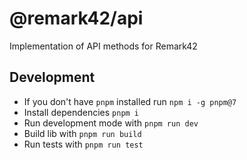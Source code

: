 # @remark42/api

Implementation of API methods for Remark42

## Development

- If you don't have `pnpm` installed run `npm i -g pnpm@7`
- Install dependencies `pnpm i`
- Run development mode with `pnpm run dev`
- Build lib with `pnpm run build`
- Run tests with `pnpm run test`
